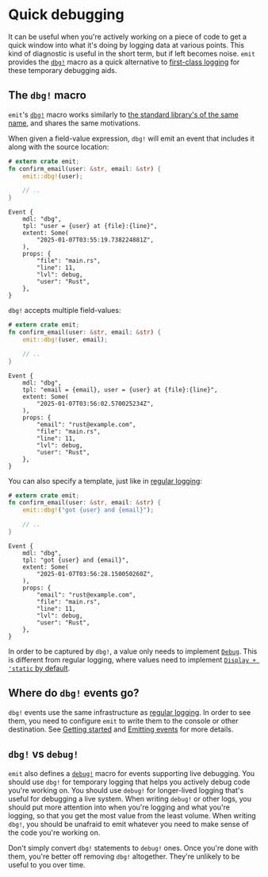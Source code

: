 # Quick debugging

It can be useful when you're actively working on a piece of code to get a quick window into what it's doing by logging data at various points. This kind of diagnostic is useful in the short term, but if left becomes noise. `emit` provides the [`dbg!`](https://docs.rs/emit/0.11.0-alpha.21/emit/macro.dbg.html) macro as a quick alternative to [first-class logging](./logging.md) for these temporary debugging aids.

## The `dbg!` macro

`emit`'s [`dbg!`](https://docs.rs/emit/0.11.0-alpha.21/emit/macro.dbg.html) macro works similarly to [the standard library's of the same name](https://doc.rust-lang.org/std/macro.dbg.html), and shares the same motivations.

When given a field-value expression, `dbg!` will emit an event that includes it along with the source location:

```rust
# extern crate emit;
fn confirm_email(user: &str, email: &str) {
    emit::dbg!(user);

    // ..
}
```

```text
Event {
    mdl: "dbg",
    tpl: "user = {user} at {file}:{line}",
    extent: Some(
        "2025-01-07T03:55:19.738224881Z",
    ),
    props: {
        "file": "main.rs",
        "line": 11,
        "lvl": debug,
        "user": "Rust",
    },
}
```

`dbg!` accepts multiple field-values:

```rust
# extern crate emit;
fn confirm_email(user: &str, email: &str) {
    emit::dbg!(user, email);

    // ..
}
```

```text
Event {
    mdl: "dbg",
    tpl: "email = {email}, user = {user} at {file}:{line}",
    extent: Some(
        "2025-01-07T03:56:02.570025234Z",
    ),
    props: {
        "email": "rust@example.com",
        "file": "main.rs",
        "line": 11,
        "lvl": debug,
        "user": "Rust",
    },
}
```

You can also specify a template, just like in [regular logging](./logging.md):

```rust
# extern crate emit;
fn confirm_email(user: &str, email: &str) {
    emit::dbg!("got {user} and {email}");

    // ..
}
```

```text
Event {
    mdl: "dbg",
    tpl: "got {user} and {email}",
    extent: Some(
        "2025-01-07T03:56:28.150050260Z",
    ),
    props: {
        "email": "rust@example.com",
        "file": "main.rs",
        "line": 11,
        "lvl": debug,
        "user": "Rust",
    },
}
```

In order to be captured by `dbg!`, a value only needs to implement [`Debug`](https://doc.rust-lang.org/std/fmt/trait.Debug.html). This is different from regular logging, where values need to implement [`Display + 'static` by default](../reference/property-capturing.md).

## Where do `dbg!` events go?

`dbg!` events use the same infrastructure as [regular logging](./logging.md). In order to see them, you need to configure `emit` to write them to the console or other destination. See [Getting started](../getting-started.md) and [Emitting events](../emitting-events.md) for more details.

## `dbg!` vs `debug!`

`emit` also defines a [`debug!`](https://docs.rs/emit/0.11.0-alpha.21/emit/macro.debug.html) macro for events supporting live debugging. You should use `dbg!` for temporary logging that helps you actively debug code you're working on. You should use `debug!` for longer-lived logging that's useful for debugging a live system. When writing `debug!` or other logs, you should put more attention into when you're logging and what you're logging, so that you get the most value from the least volume. When writing `dbg!`, you should be unafraid to emit whatever you need to make sense of the code you're working on.

Don't simply convert `dbg!` statements to `debug!` ones. Once you're done with them, you're better off removing `dbg!` altogether. They're unlikely to be useful to you over time.
